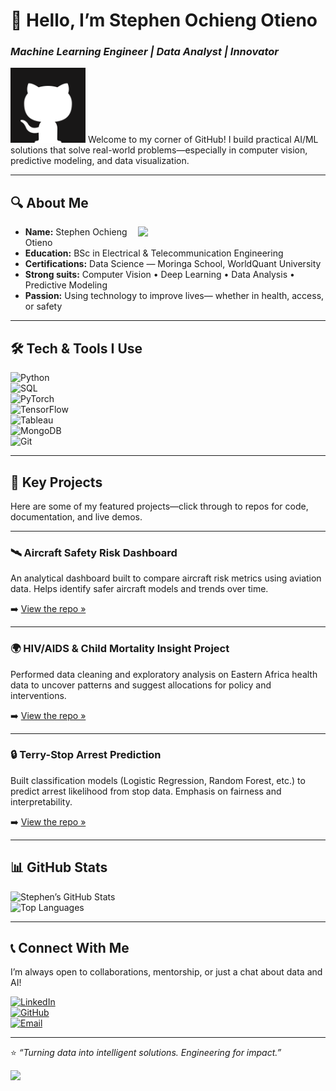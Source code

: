# 👋 Hello, I’m Stephen Ochieng Otieno  

### *Machine Learning Engineer | Data Analyst | Innovator*  

<img src="https://raw.githubusercontent.com/edent/SuperTinyIcons/master/images/svg/github.svg" width="120"/>   
Welcome to my corner of GitHub! I build practical AI/ML solutions that solve real-world problems—especially in computer vision, predictive modeling, and data visualization.  

---

## 🔍 About Me  

<img align="right" src="https://media.giphy.com/media/qgQUggAC3Pfv687qPC/giphy.gif" width="300"/>  

- **Name:** Stephen Ochieng Otieno  
- **Education:** BSc in Electrical & Telecommunication Engineering  
- **Certifications:** Data Science — Moringa School, WorldQuant University  
- **Strong suits:** Computer Vision • Deep Learning • Data Analysis • Predictive Modeling  
- **Passion:** Using technology to improve lives— whether in health, access, or safety  

---

## 🛠️ Tech & Tools I Use  

![Python](https://img.shields.io/badge/Python-3776AB?style=for-the-badge&logo=python&logoColor=white)  
![SQL](https://img.shields.io/badge/SQL-336791?style=for-the-badge&logo=postgresql&logoColor=white)  
![PyTorch](https://img.shields.io/badge/PyTorch-EE4C2C?style=for-the-badge&logo=pytorch&logoColor=white)  
![TensorFlow](https://img.shields.io/badge/TensorFlow-FF6F00?style=for-the-badge&logo=tensorflow&logoColor=white)  
![Tableau](https://img.shields.io/badge/Tableau-E97627?style=for-the-badge&logo=tableau&logoColor=white)  
![MongoDB](https://img.shields.io/badge/MongoDB-4EA94B?style=for-the-badge&logo=mongodb&logoColor=white)  
![Git](https://img.shields.io/badge/Git-F05032?style=for-the-badge&logo=git&logoColor=white)  

---

## 📁 Key Projects  

Here are some of my featured projects—click through to repos for code, documentation, and live demos.  

---

### 🛰️ Aircraft Safety Risk Dashboard    
An analytical dashboard built to compare aircraft risk metrics using aviation data. Helps identify safer aircraft models and trends over time.  

➡️ [View the repo »](https://github.com/ochiengstephen254/Aviation-Risk-Analysis)  

---

### 🌍 HIV/AIDS & Child Mortality Insight Project  

Performed data cleaning and exploratory analysis on Eastern Africa health data to uncover patterns and suggest allocations for policy and interventions.  

➡️ [View the repo »](https://github.com/ochiengstephen254/Global-HIV-Trend-Analysis)  

---

### 🔒 Terry-Stop Arrest Prediction  

Built classification models (Logistic Regression, Random Forest, etc.) to predict arrest likelihood from stop data. Emphasis on fairness and interpretability.  

➡️ [View the repo »](https://github.com/ochiengstephen254/terry_stop_project)  

---

## 📊 GitHub Stats  

![Stephen’s GitHub Stats](https://github-readme-stats.vercel.app/api?username=ochiengstephen254&show_icons=true&theme=tokyonight)  
![Top Languages](https://github-readme-stats.vercel.app/api/top-langs/?username=ochiengstephen254&layout=compact&theme=tokyonight)  

---

## 📞 Connect With Me  

I’m always open to collaborations, mentorship, or just a chat about data and AI!  

[![LinkedIn](https://img.shields.io/badge/LinkedIn-0077B5?style=for-the-badge&logo=linkedin&logoColor=white)](https://www.linkedin.com/in/stephen-ochieng-8974062a2/)  
[![GitHub](https://img.shields.io/badge/GitHub-100000?style=for-the-badge&logo=github&logoColor=white)](https://github.com/ochiengstephen254)  
[![Email](https://img.shields.io/badge/Email-D14836?style=for-the-badge&logo=gmail&logoColor=white)](mailto:stephenochieng037@gmail.com)  

---

⭐ *“Turning data into intelligent solutions. Engineering for impact.”*  

<img src="https://media.giphy.com/media/L1R1tvI9svkIWwpVYr/giphy.gif" width="800"/>  
